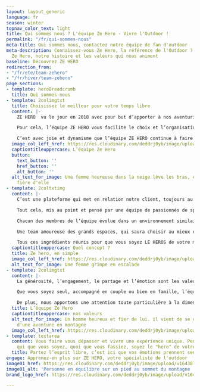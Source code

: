 ```yaml
---
layout: layout_generic
language: fr
season: winter
topnav_color_text: light
title: Qui sommes nous ? L'équipe Ze Hero - Vivre l'Outdoor !
permalink: "/fr/qui-sommes-nous"
meta-title: Qui sommes nous, contactez notre équipe de fan d'outdoor
meta-description: Connaissez-vous Ze Hero, la référence de l'Outdoor ? Découvrez l'équipe
  Ze Hero, notre histoire et les valeurs qui nous animent
baseline: Découvrez ZE HERO
redirection_from:
- "/fr/ete/team-zehero"
- "/fr/hiver/team-zehero"
page_sections:
- template: heroBreadcrumb
  title: Qui sommes-nous
- template: 2colimgtxt
  title: Choisissez le meilleur pour votre temps libre
  content: |-
    ZE HERO  vu le jour en 2018 avec pour but d’apporter à nos aventuriers les meilleures activités outdoor de nos régions, mais aussi la possibilité d’une offre de matériel optimale et de qualité pour profiter au maximum de votre moment.

    Pour cela, l’équipe ZE HERO vous facilite le choix et l’organisation de l’activité que vous aurez sélectionné en vous apportant une solution de réservation simple et pratique.

    C’est avec joie et dynamisme que l’équipe ZE HERO continue à faire avancer le projet après une période de crise sanitaire qui avait fortement ralenti son développement.
  image_col_left_href: https://res.cloudinary.com/deddrj0yb/image/upload/v1643645167/website/winter/FredJonny_060220_KariTraa_AW20_S09_0097-min-700x500_s5huaz.jpg
  captiontitleuppercase: L’équipe Ze Hero
  button:
    text_button: ''
    href_button: ''
    alt_button: ''
  alt_text_for_image: Une femme heureuse dans la neige lève les bras, elle semble
    fière d'elle
- template: 2coltxtimg
  content: |-
    C’est une plateforme qui met en relation notre client, toujours au centre de notre attention et les meilleurs prestataires d’activités outdoor.

    Tout cela, mis au point et pensé par une équipe de passionnés de sport, de nature, toujours à l’affut de nouvelles idées pour vous faire profiter au maximum de vos expériences ZE HERO.

    Chacun des membres de l’équipe évolue dans un environnement similaire à ceux qui vous sont proposés ; à savoir, les alpes maritimes ou la région Rhône alpes. La montagne est avant tout leur lieu de vie, mais aussi là où ils conçoivent et font évoluer le projet.

    Une team amoureuse des grands espaces, qui saura choisir au mieux et pour vous des professionnels aguerris et de confiance, eux aussi acteurs et passionnés de notre fabuleux terrain de jeu.

    Tous ces ingrédients réunis pour que vous soyez LE HEROS de votre moment.
  captiontitleuppercase: Quel concept ?
  title: Ze hero, en simple
  image_col_left_href: https://res.cloudinary.com/deddrj0yb/image/upload/v1639426230/website/summer/x-N4QTBfNQ8Nk-unsplash_z2aicp.jpg
  alt_text_for_image: Une femme grimpe en escalade
- template: 2colimgtxt
  content: |-
    La générosité, l’engagement, le partage et l’émotion sont les valeurs centrales de ce projet.

    Que vous soyez seul, accompagné en couple ou bien en famille, l’équipe ZE HERO fera tout pour vous faire vivre un moment intense et à la hauteur de vos attentes. Notre but ? Que vous puissiez repartir muni de votre plus beau sourire et de souvenirs plein la tête.

    De plus, nous apportons une attention toute particulière à la dimension environnementale, une question centrale dans le monde d’aujourd’hui, d’autant plus importante en milieu montagnard. C’est donc avec soins que nous tentons d’organiser nos activités en limitant au maximum notre impact environnemental en passant par des prestataires locaux soucieux de ces enjeux.
  title: L’équipe Ze Hero
  captiontitleuppercase: nos valeurs
  alt_text_for_image: Un homme heureux et fier de lui. il vient de se dépasser lors
    d'une aventure en montagne
  image_col_left_href: https://res.cloudinary.com/deddrj0yb/image/upload/v1643649363/website/summer/justin-buisson-5eFYHAyJFmY-unsplash_njurlu.jpg
- template: textarea
  content: Vous faire vous dépasser et vivre une expérience unique. Pendant un instant,
    qui que vous soyez, quoi que vous fassiez, soyez le "hero" de votre moment !
  title: Partez l’esprit libre, c’est ici que vos émotions prennent sens !
engage: Apprenez-en plus sur ZE HERO, votre spécialiste de l'outdoor
image01_href: https://res.cloudinary.com/deddrj0yb/image/upload/v1643877189/website/summer/eneko-urunuela-I2YSmEUAgDY-unsplash_ycyjgg.jpg
image01_alt: 'Personne en équilibre sur un pied au sommet du montagne '
brand_logo_href: https://res.cloudinary.com/deddrj0yb/image/upload/v1640094644/website/logo/Sur%20fond%20clair/logo-ze-hero-sans-slogan_7_navyp9.png

---
```

